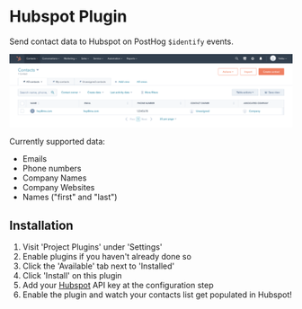 # Hubspot Plugin

Send contact data to Hubspot on PostHog `$identify` events.

![](readme-assets/hubspot-data.png)

Currently supported data:

-   Emails
-   Phone numbers
-   Company Names
-   Company Websites
-   Names ("first" and "last")

## Installation

1. Visit 'Project Plugins' under 'Settings'
1. Enable plugins if you haven't already done so
1. Click the 'Available' tab next to 'Installed'
1. Click 'Install' on this plugin
1. Add your [Hubspot](hubspot.com) API key at the configuration step
1. Enable the plugin and watch your contacts list get populated in Hubspot!
